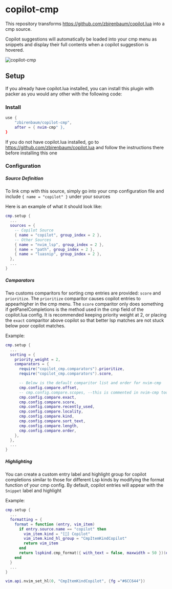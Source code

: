 # copilot-cmp

This repository transforms https://github.com/zbirenbaum/copilot.lua into a cmp source.

Copilot suggestions will automatically be loaded into your cmp menu as snippets and display their full contents when a copilot suggestion is hovered.

![copilot-cmp](https://user-images.githubusercontent.com/32016110/161629472-db4324f1-d091-441c-a681-d3d9b589ecd0.png)

## Setup

If you already have copilot.lua installed, you can install this plugin with packer as you would any other with the following code:

### Install

```lua
use {
    "zbirenbaum/copilot-cmp",
    after = { nvim-cmp" },
}
```

If you do not have copilot.lua installed, go to https://github.com/zbirenbaum/copilot.lua and follow the instructions there before installing this one

### Configuration

##### Source Definition

To link cmp with this source, simply go into your cmp configuration file and include `{ name = "copilot" }` under your sources

Here is an example of what it should look like:

```lua
cmp.setup {
  ...
  sources = {
    -- Copilot Source
    { name = "copilot", group_index = 2 },
    -- Other Sources
    { name = "nvim_lsp", group_index = 2 },
    { name = "path", group_index = 2 },
    { name = "luasnip", group_index = 2 },
  },
  ...
}
```

##### Comparators

Two customs comparitors for sorting cmp entries are provided: `score` and `prioritize`. The `prioritize` comparitor causes copilot entries to appearhigher in the cmp menu. The `score` comparitor only does something if getPanelCompletions is the method used in the cmp field of the copilot.lua config. It is recommended keeping priority weight at 2, or placing the `exact` comparitor above copilot so that better lsp matches are not stuck below poor copilot matches.

Example:

```lua
cmp.setup {
  ...
  sorting = {
    priority_weight = 2,
    comparators = {
      require("copilot_cmp.comparators").prioritize,
      require("copilot_cmp.comparators").score,

      -- Below is the default comparitor list and order for nvim-cmp
      cmp.config.compare.offset,
      -- cmp.config.compare.scopes, --this is commented in nvim-cmp too
      cmp.config.compare.exact,
      cmp.config.compare.score,
      cmp.config.compare.recently_used,
      cmp.config.compare.locality,
      cmp.config.compare.kind,
      cmp.config.compare.sort_text,
      cmp.config.compare.length,
      cmp.config.compare.order,
    },
  },
  ...
}
```

##### Highlighting

You can create a custom entry label and highlight group for copilot completions similar to those for different Lsp kinds by modifying the format function of your cmp config. By default, copilot entries will appear with the `Snippet` label and highlight

Example:

```lua
cmp.setup {
  ...
  formatting = {
    format = function (entry, vim_item)
      if entry.source.name == "copilot" then
        vim_item.kind = "[] Copilot"
        vim_item.kind_hl_group = "CmpItemKindCopilot"
        return vim_item
      end
      return lspkind.cmp_format({ with_text = false, maxwidth = 50 })(entry, vim_item)
    end
  }
  ...
}

vim.api.nvim_set_hl(0, "CmpItemKindCopilot", {fg ="#6CC644"})
```

